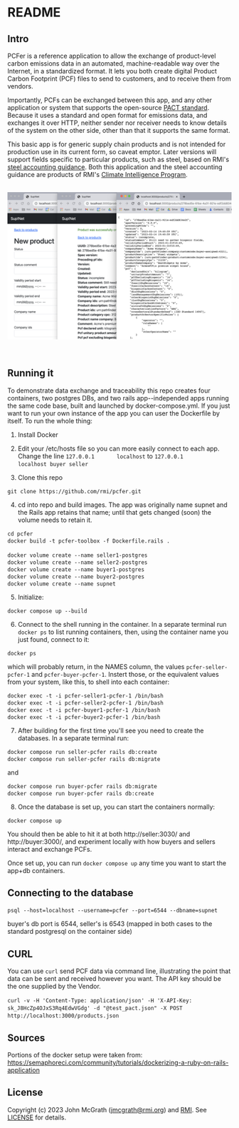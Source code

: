 # README

## Intro

PCFer is a reference application to allow the exchange of product-level carbon emissions data in an automated, machine-readable way over the Internet, in a standardized format. It lets you both create digital Product Carbon Footprint (PCF) files to send to customers, and to receive them from vendors.

Importantly, PCFs can be exchanged between this app, and any other application or system that supports the open-source [PACT standard](https://wbcsd.github.io/data-exchange-protocol/v2/). Because it uses a standard and open format for emissions data, and exchanges it over HTTP, neither sender nor receiver needs to know details of the system on the other side, other than that it supports the same format. 

This basic app is for generic supply chain products and is not intended for production use in its current form, so caveat emptor. Later versions will support fields specific to particular products, such as steel, based on RMI's [steel accounting guidance](https://github.com/rmi/steel-guidance). Both this application and the steel accounting guidance are products of RMI's [Climate Intelligence Program](https://rmi.org/our-work/climate-intelligence/).
<br />
<br />

![ScreenShot](supnet_screenshot.png)

<br />

## Running it

To demonstrate data exchange and traceability this repo creates four containers, two postgres DBs, and two rails app--independed apps running the same code base, built and launched by docker-compose.yml. If you just want to run your own instance of the app you can user the Dockerfile by itself. To run the whole thing:

1. Install Docker

2. Edit your /etc/hosts file so you can more easily connect to each app. Change the line `127.0.0.1       localhost` to `127.0.0.1       localhost buyer seller`

3. Clone this repo
```
git clone https://github.com/rmi/pcfer.git
```

4. cd into repo and build images. The app was originally name supnet and the Rails app retains that name; until that gets changed (soon) the volume needs to retain it.

```
cd pcfer
docker build -t pcfer-toolbox -f Dockerfile.rails .

docker volume create --name seller1-postgres
docker volume create --name seller2-postgres
docker volume create --name buyer1-postgres
docker volume create --name buyer2-postgres
docker volume create --name supnet
```

5. Initialize:

```
docker compose up --build
```

6. Connect to the shell running in the container. In a separate terminal run `docker ps` to list running containers, then, using the container name you just found, connect to it:

```
docker ps
```

which will probably return, in the NAMES column, the values `pcfer-seller-pcfer-1` and `pcfer-buyer-pcfer-1`. Instert those, or the equivalent values from your system, like this, to shell into each container:

```
docker exec -t -i pcfer-seller1-pcfer-1 /bin/bash
docker exec -t -i pcfer-seller2-pcfer-1 /bin/bash
docker exec -t -i pcfer-buyer1-pcfer-1 /bin/bash
docker exec -t -i pcfer-buyer2-pcfer-1 /bin/bash
```

7. After building for the first time you'll see you need to create the databases. In a separate terminal run:

```
docker compose run seller-pcfer rails db:create
docker compose run seller-pcfer rails db:migrate
```

and

```
docker compose run buyer-pcfer rails db:migrate
docker compose run buyer-pcfer rails db:create
```

8. Once the database is set up, you can start the containers normally:

```
docker compose up
```

You should then be able to hit it at both http://seller:3030/ and http://buyer:3000/, and experiment locally with how buyers and sellers interact and exchange PCFs.

Once set up, you can run `docker compose up` any time you want to start the app+db containers.

## Connecting to the database
`psql --host=localhost --username=pcfer --port=6544 --dbname=supnet`

buyer's db port is 6544, seller's is 6543 (mapped in both cases to the standard postgresql on the container side)

## CURL
You can use `curl` send PCF data via command line, illustrating the point that data can be sent and received however you want. The API key should be the one supplied by the Vendor.

`curl -v -H 'Content-Type: application/json' -H 'X-API-Key: sk_J8HcZp4OJxS3Rq4EdwVGdg' -d "@test_pact.json" -X POST http://localhost:3000/products.json`

## Sources

Portions of the docker setup were taken from:
https://semaphoreci.com/community/tutorials/dockerizing-a-ruby-on-rails-application

## License
Copyright (c) 2023 John McGrath (jmcgrath@rmi.org) and [RMI](https://rmi.org). See [LICENSE][] for
details.

[license]: LICENSE.md
